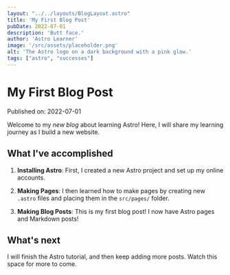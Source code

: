 ```yaml
---
layout: "../../layouts/BlogLayout.astro"
title: 'My First Blog Post'
pubDate: 2022-07-01
description: 'Butt face.'
author: 'Astro Learner'
image: '/src/assets/placeholder.png'
alt: 'The Astro logo on a dark background with a pink glow.'
tags: ["astro", "successes"]
---
```

# My First Blog Post

Published on: 2022-07-01

Welcome to my _new blog_ about learning Astro! Here, I will share my learning journey as I build a new website.

## What I've accomplished

1. **Installing Astro**: First, I created a new Astro project and set up my online accounts.

2. **Making Pages**: I then learned how to make pages by creating new `.astro` files and placing them in the `src/pages/` folder.

3. **Making Blog Posts**: This is my first blog post! I now have Astro pages and Markdown posts!

## What's next

I will finish the Astro tutorial, and then keep adding more posts. Watch this space for more to come.
